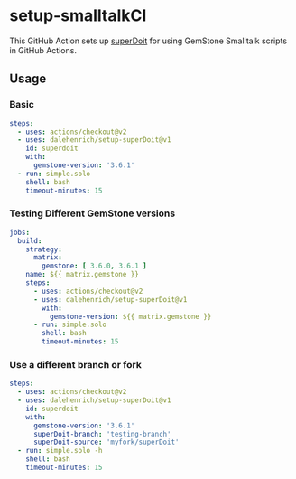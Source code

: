 # setup-smalltalkCI

This GitHub Action sets up [superDoit] for using GemStone Smalltalk scripts in GitHub Actions.

## Usage

### Basic

```yaml
steps:
  - uses: actions/checkout@v2
  - uses: dalehenrich/setup-superDoit@v1
    id: superdoit
    with:
      gemstone-version: '3.6.1'
  - run: simple.solo
    shell: bash
    timeout-minutes: 15
```

### Testing Different GemStone versions

```yaml
jobs:
  build:
    strategy:
      matrix:
        gemstone: [ 3.6.0, 3.6.1 ]
    name: ${{ matrix.gemstone }}
    steps:
      - uses: actions/checkout@v2
      - uses: dalehenrich/setup-superDoit@v1
        with:
          gemstone-version: ${{ matrix.gemstone }}
      - run: simple.solo
        shell: bash
        timeout-minutes: 15
```

### Use a different branch or fork

```yaml
steps:
  - uses: actions/checkout@v2
  - uses: dalehenrich/setup-superDoit@v1
    id: superdoit
    with:
      gemstone-version: '3.6.1'
      superDoit-branch: 'testing-branch'
      superDoit-source: 'myfork/superDoit'
  - run: simple.solo -h
    shell: bash
    timeout-minutes: 15
```

[superDoit]: https://github.com/dalehenrich/superDoit


